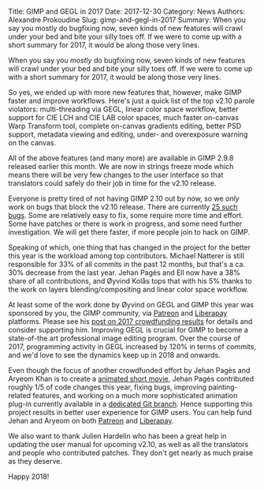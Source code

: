 Title: GIMP and GEGL in 2017
Date: 2017-12-30
Category: News
Authors: Alexandre Prokoudine
Slug: gimp-and-gegl-in-2017
Summary: When you say you mostly do bugfixing now, seven kinds of new features will crawl under your bed and bite your silly toes off. If we were to come up with a short summary for 2017, it would be along those very lines.

When you say you _mostly_ do bugfixing now, seven kinds of new features will crawl under your bed and bite your silly toes off. If we were to come up with a short summary for 2017, it would be along those very lines.

So yes, we ended up with more new features that, however, make GIMP faster and improve workflows. Here's just a quick list of the top v2.10 parole violators: multi-threading via GEGL, linear color space workflow, better support for CIE LCH and CIE LAB color spaces, much faster on-canvas Warp Transform tool, complete on-canvas gradients editing, better PSD support, metadata viewing and editing, under- and overexposure warning on the canvas.

All of the above features (and many more) are available in GIMP 2.9.8 released earlier this month. We are now in strings freeze mode which means there will be very few changes to the user interface so that translators could safely do their job in time for the v2.10 release.

Everyone is pretty tired of not having GIMP 2.10 out by now, so we _only_ work on bugs that block the v2.10 release. There are currently [25 such bugs](https://bugzilla.gnome.org/buglist.cgi?quicksearch=product%3A%22gimp%22%20severity%3Ablocker%20target%3A2.10&list_id=276540). Some are relatively easy to fix, some require more time and effort. Some have patches or there is work in progress, and some need further investigation. We will get there faster, if more people join to hack on GIMP.

Speaking of which, one thing that has changed in the project for the better this year is the workload among top contributors. Michael Natterer is still responsible for 33% of all commits in the past 12 months, but that's a ca. 30% decrease from the last year. Jehan Pagès and Ell now have a 38% share of all contributions, and Øyvind Kolås tops that with his 5% thanks to the work on layers blending/compositing and linear color space workflow.

At least some of the work done by Øyvind on GEGL and GIMP this year was sponsored by you, the GIMP community, via [Patreon](https://www.patreon.com/pippin) and [Liberapay](https://liberapay.com/pippin) platforms. Please see his [post on 2017 crowdfunding results](https://www.patreon.com/posts/first-year-on-15787128) for details and consider supporting him. Improving GEGL is crucial for GIMP to become a state-of-the art professional image editing program. Over the course of 2017, programming activity in GEGL increased by 120% in terms of commits, and we'd love to see the dynamics keep up in 2018 and onwards.

Even though the focus of another crowdfunded effort by Jehan Pagès and Aryeom Khan is to create a [animated short movie](https://film.zemarmot.net/en/), Jehan Pagès contributed roughly 1/5 of code changes this year, fixing bugs, improving painting-related features, and working on a much more sophisticated animation plug-in currently available in a [dedicated Git branch](https://git.gnome.org/browse/gimp/log/?h=wip/animation). Hence supporting this project results in better user experience for GIMP users. You can help fund Jehan and Aryeom on both [Patreon](https://www.patreon.com/zemarmot) and [Liberapay](https://liberapay.com/ZeMarmot).

We also want to thank Julien Hardelin who has been a great help in updating the user manual for upcoming v2.10, as well as all the translators and people who contributed patches. They don't get nearly as much praise as they deserve.

Happy 2018!